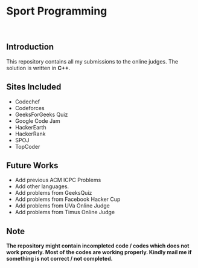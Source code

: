 <h1>Sport Programming</h1>
<br>
<h2>Introduction</h2>
<p>This repository contains all my submissions to the online judges. The solution is written in <strong>C++</strong>.</p>
<h2>Sites Included</h2>
<ul>
	<li>Codechef</li>
	<li>Codeforces</li>
	<li>GeeksForGeeks Quiz</li>
	<li>Google Code Jam</li>
	<li>HackerEarth</li>
	<li>HackerRank</li>
	<li>SPOJ</li>
	<li>TopCoder</li>
</ul>
<h2>Future Works</h2>
<ul>
	<li>Add previous ACM ICPC Problems</li>
	<li>Add other languages.</li>
	<li>Add problems from GeeksQuiz</li>
	<li>Add problems from Facebook Hacker Cup</li>
	<li>Add problems from UVa Online Judge</li>
	<li>Add problems from Timus Online Judge</li>
</ul>
<h2>Note</h2>
<strong>The repository might contain incompleted code / codes which does not work properly. Most of the codes are working properly. Kindly mail me if something is not correct / not completed.</strong>
